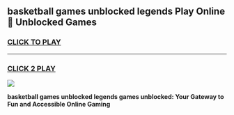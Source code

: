 
## basketball games unblocked legends Play Online 👋 Unblocked Games
<h3>
<a href="https://premium.freeplayer.one?title=basketball_games_unblocked_legends&ref=19F">CLICK TO PLAY</a></h3>
<hr>

<h3>
<a href="https://premium.freeplayer.one?title=basketball_games_unblocked_legends&ref=19F">CLICK 2 PLAY</a>
  
</h3>

<a href="https://premium.freeplayer.one?title=basketball_games_unblocked_legends&ref=19F"><img src="https://clearcache.store/games.png"></a>


**basketball games unblocked legends games unblocked: Your Gateway to Fun and Accessible Online Gaming**
